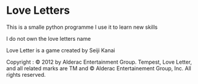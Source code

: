 # Love Letters

This is a smalle python programme
I use it to learn new skills

I do not own the love letters name


Love Letter is a game created by Seiji Kanai

Copyright :
© 2012 by Alderac Entertainment Group.
Tempest, Love Letter, and all related marks are TM and © Alderac Entertainement Group, Inc.
All rights reserved.
